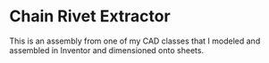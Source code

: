 # Chain Rivet Extractor
 This is an assembly from one of my CAD classes that I modeled and assembled in Inventor and dimensioned onto sheets.
